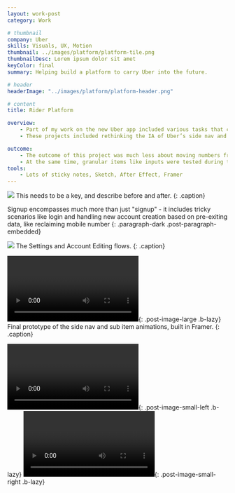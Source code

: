 ```yaml
---
layout: work-post
category: Work

# thumbnail
company: Uber
skills: Visuals, UX, Motion
thumbnail: ../images/platform/platform-tile.png
thumbnailDesc: Lorem ipsum dolor sit amet
keyColor: final
summary: Helping build a platform to carry Uber into the future.

# header
headerImage: "../images/platform/platform-header.png"

# content
title: Rider Platform

overview:
    - Part of my work on the new Uber app included various tasks that could be categorized as Platform work.
    - These projects included rethinking the IA of Uber’s side nav and sub-items, explicitly defining the Settings and the Edit Account experience, and designing granular system components like inputs and loading indicators.

outcome:
    - The outcome of this project was much less about moving numbers from a consumer standpoint (although clearer IA certainly increases usability) and more about setting up the new Rider app to easily accommodate new features and expansion in general.
    - At the same time, granular items like inputs were tested during the redesign and shown to be more usable than our previous components - providing better feedback, labeling, and error experiences.
tools:
    - Lots of sticky notes, Sketch, After Effect, Framer
---
```



<img src="../images/platform/ia-1.png" data-src="../images/platform/ia-1.png" class="post-image-large b-lazy">
This needs to be a key, and describe before and after.
{: .caption}

Signup encompasses much more than just "signup" - it includes tricky scenarios like login and handling new account creation based on pre-exiting data, like reclaiming mobile number
{: .paragraph-dark .post-paragraph-embedded}

<img src="../images/platform/flow-1.png" data-src="../images/platform/flow-1.png" class="post-image-large b-lazy">
<!-- ![Core nav behavior flow](../images/platform/flow-1.png){: .post-image-large .b-lazy} -->
The Settings and Account Editing flows.
{: .caption}

<video data-src="../images/platform/side-nav.mp4" autoplay loop></video>{: .post-image-large .b-lazy}
Final prototype of the side nav and sub item animations, built in Framer.
{: .caption}

<!-- <video src="../images/platform/input-1.mp4" autoplay loop></video>{: .grid .col-one-third}
<video src="../images/platform/input-2.mp4" autoplay loop></video>{: .grid .col-one-third}
<video src="../images/platform/input-3.mp4" autoplay loop></video>{: .grid .col-one-third} -->

<video data-src="../images/platform/toast.mp4" autoplay loop></video>{: .post-image-small-left .b-lazy}
<video data-src="../images/platform/spinner.mp4" autoplay loop></video>{: .post-image-small-right .b-lazy}
